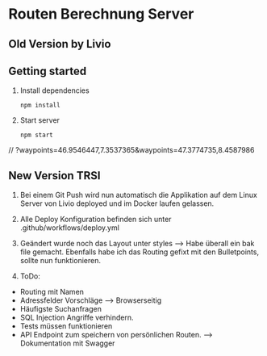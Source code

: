 # Routen Berechnung Server


## Old Version by Livio

## Getting started

1. Install dependencies
    ```
    npm install
    ```
2. Start server
    ```
    npm start
    ```

// ?waypoints=46.9546447,7.3537365&waypoints=47.3774735,8.4587986

## New Version TRSI

1. Bei einem Git Push wird nun automatisch die Applikation auf dem Linux Server von Livio deployed und im Docker laufen gelassen.
2. Alle Deploy Konfiguration befinden sich unter .github/workflows/deploy.yml
3. Geändert wurde noch das Layout unter styles --> Habe überall ein bak file gemacht. Ebenfalls habe ich das Routing gefixt mit den Bulletpoints, sollte nun funktionieren.

4. ToDo:
- Routing mit Namen
- Adressfelder Vorschläge --> Browserseitig
- Häufigste Suchanfragen
- SQL Injection Angriffe verhindern.
- Tests müssen funktionieren
- API Endpoint zum speichern von persönlichen Routen. --> Dokumentation mit Swagger
